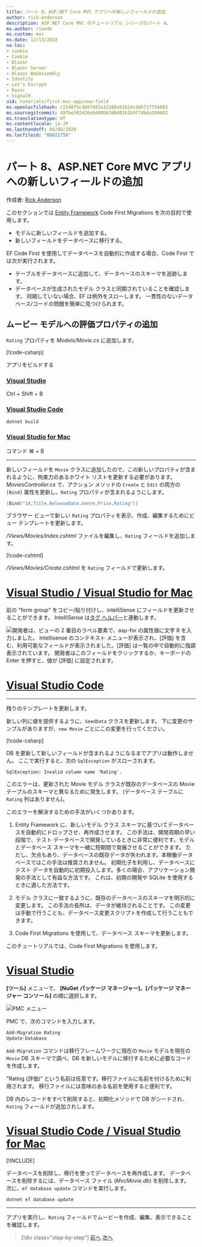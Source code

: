 ```yaml
---
title: パート 8、ASP.NET Core MVC アプリへの新しいフィールドの追加
author: rick-anderson
description: ASP.NET Core MVC のチュートリアル シリーズのパート 8。
ms.author: riande
ms.custom: mvc
ms.date: 12/13/2018
no-loc:
- cookie
- Cookie
- Blazor
- Blazor Server
- Blazor WebAssembly
- Identity
- Let's Encrypt
- Razor
- SignalR
uid: tutorials/first-mvc-app/new-field
ms.openlocfilehash: c1548f5c3607883a32186e82624cddb71f756003
ms.sourcegitcommit: 497be502426e9d90bb7d0401b1b9f74b6a384682
ms.translationtype: HT
ms.contentlocale: ja-JP
ms.lasthandoff: 08/08/2020
ms.locfileid: "88021758"
---
```

# <a name="part-8-add-a-new-field-to-an-aspnet-core-mvc-app"></a>パート 8、ASP.NET Core MVC アプリへの新しいフィールドの追加

作成者: [Rick Anderson](https://twitter.com/RickAndMSFT)

このセクションでは [Entity Framework](/ef/core/get-started/aspnetcore/new-db) Code First Migrations を次の目的で使用します。

* モデルに新しいフィールドを追加する。
* 新しいフィールドをデータベースに移行する。

EF Code First を使用してデータベースを自動的に作成する場合、Code First では次が実行されます。

* テーブルをデータベースに追加して、データベースのスキーマを追跡します。
* データベースが生成されたモデル クラスと同期されていることを確認します。 同期していない場合、EF は例外をスローします。 一貫性のないデータベース/コードの問題を簡単に見つけられます。

## <a name="add-a-rating-property-to-the-movie-model"></a>ムービー モデルへの評価プロパティの追加

`Rating` プロパティを *Models/Movie.cs* に追加します。

[!code-csharp[](~/tutorials/first-mvc-app/start-mvc/sample/MvcMovie22/Models/MovieDateRating.cs?highlight=13&name=snippet)]

アプリをビルドする

### <a name="visual-studio"></a>[Visual Studio](#tab/visual-studio)

 Ctrl + Shift + B

### <a name="visual-studio-code"></a>[Visual Studio Code](#tab/visual-studio-code)

```dotnetcli
dotnet build
```

### <a name="visual-studio-for-mac"></a>[Visual Studio for Mac](#tab/visual-studio-mac)

コマンド ⌘ + B

------

新しいフィールドを `Movie` クラスに追加したので、この新しいプロパティが含まれるように、拘束力のあるホワイト リストを更新する必要があります。 *MoviesController.cs* で、アクション メソッドの `Create` と `Edit` の両方の `[Bind]` 属性を更新し、`Rating` プロパティが含まれるようにします。

```csharp
[Bind("Id,Title,ReleaseDate,Genre,Price,Rating")]
   ```

ブラウザー ビューで新しい `Rating` プロパティを表示、作成、編集するためにビュー テンプレートを更新します。

*/Views/Movies/Index.cshtml* ファイルを編集し、`Rating` フィールドを追加します。

[!code-cshtml[](~/tutorials/first-mvc-app/start-mvc/sample/MvcMovie22/Views/Movies/IndexGenreRating.cshtml?highlight=16,38&range=24-64)]

*/Views/Movies/Create.cshtml* を `Rating` フィールドで更新します。

# <a name="visual-studio--visual-studio-for-mac"></a>[Visual Studio / Visual Studio for Mac](#tab/visual-studio+visual-studio-mac)

前の "form group" をコピー/貼り付けし、intelliSense にフィールドを更新させることができます。 IntelliSense は[タグ ヘルパー](xref:mvc/views/tag-helpers/intro)と連動します。

![開発者は、ビューの 2 番目のラベル要素で、asp-for の属性値に文字 R を入力しました。 Intellisense のコンテキスト メニューが表示され、[評価] を含む、利用可能なフィールドが表示されました。[評価] は一覧の中で自動的に強調表示されています。 開発者はこのフィールドをクリックするか、キーボードの Enter を押すと、値が [評価] に設定されます。](new-field/_static/cr.png)

# <a name="visual-studio-code"></a>[Visual Studio Code](#tab/visual-studio-code)

<!-- This tab intentionally left blank. -->

---

残りのテンプレートを更新します。

新しい列に値を提供するように、`SeedData` クラスを更新します。 下に変更のサンプルがありますが、`new Movie` ごとにこの変更を行ってください。

[!code-csharp[](start-mvc/sample/MvcMovie/Models/SeedDataRating.cs?name=snippet1&highlight=6)]

DB を更新して新しいフィールドが含まれるようになるまでアプリは動作しません。 ここで実行すると、次の `SqlException` がスローされます。

`SqlException: Invalid column name 'Rating'.`

このエラーは、更新された Movie モデル クラスが既存のデータベースの Movie テーブルのスキーマと異なるために発生します。 (データベース テーブルに `Rating` 列はありません)。

このエラーを解決するための手法がいくつかあります。

1. Entity Framework に、新しいモデル クラス スキーマに基づいてデータベースを自動的にドロップさせ、再作成させます。 この手法は、開発周期の早い段階で、テスト データベースで開発しているときに非常に便利です。モデルとデータベース スキーマを一緒に短期間で発展させることができます。 ただし、欠点もあり、データベースの既存データが失われます。本稼働データベースではこの手法は推奨されません。 初期化子を利用し、データベースにテスト データを自動的に初期投入します。多くの場合、アプリケーション開発の手法として有益な方法です。 これは、初期の開発や SQLite を使用するときに適した方法です。

2. モデル クラスに一致するように、既存のデータベースのスキーマを明示的に変更します。 この手法の長所は、データが維持されることです。 この変更は手動で行うことも、データベース変更スクリプトを作成して行うこともできます。

3. Code First Migrations を使用して、データベース スキーマを更新します。

このチュートリアルでは、Code First Migrations を使用します。

# <a name="visual-studio"></a>[Visual Studio](#tab/visual-studio)

**[ツール]** メニューで、 **[NuGet パッケージ マネージャー]、[パッケージ マネージャー コンソール]** の順に選択します。

  ![PMC メニュー](adding-model/_static/pmc.png)

PMC で、次のコマンドを入力します。

```powershell
Add-Migration Rating
Update-Database
```

`Add-Migration` コマンドは移行フレームワークに現在の `Movie` モデルを現在の `Movie` DB スキーマで調べ、DB を新しいモデルに移行するために必要なコードを作成します。

"Rating (評価)" という名前は任意です。移行ファイルに名前を付けるために利用されます。 移行ファイルには意味のある名前を使用すると便利です。

DB 内のレコードをすべて削除すると、初期化メソッドで DB がシードされ、`Rating` フィールドが追加されします。

# <a name="visual-studio-code--visual-studio-for-mac"></a>[Visual Studio Code / Visual Studio for Mac](#tab/visual-studio-code+visual-studio-mac)

[!INCLUDE[](~/includes/RP-mvc-shared/sqlite-warn.md)]

データベースを削除し、移行を使ってデータベースを再作成します。 データベースを削除するには、データベース ファイル (*MvcMovie.db*) を削除します。 次に、`ef database update` コマンドを実行します。

```dotnetcli
dotnet ef database update
```

---
<!-- End of VS tabs -->

アプリを実行し、`Rating` フィールドでムービーを作成、編集、表示できることを確認します。

> [!div class="step-by-step"]
> [前へ](search.md)
> [次へ](validation.md)
